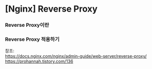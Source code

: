 # [Nginx] Reverse Proxy 

### Reverse Proxy이란 

### Reverse Proxy 적용하기


참조:  
https://docs.nginx.com/nginx/admin-guide/web-server/reverse-proxy/  
https://prohannah.tistory.com/136